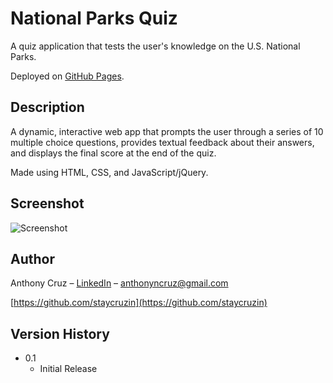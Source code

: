 # National Parks Quiz

A quiz application that tests the user's knowledge on the U.S. National Parks.

Deployed on [GitHub Pages](https://staycruzin.github.io/national-parks-quiz/).

## Description

A dynamic, interactive web app that prompts the user through a series of 10 multiple choice questions, provides textual feedback about their answers, and displays the final score at the end of the quiz. 

Made using HTML, CSS, and JavaScript/jQuery.

## Screenshot

![Screenshot](https://i.imgur.com/tn8MFJl.png)

## Author

Anthony Cruz – [LinkedIn](https://www.linkedin.com/in/anthony-cruz-679b08112/) – anthonyncruz@gmail.com

[https://github.com/staycruzin](https://github.com/staycruzin)

## Version History

* 0.1
    * Initial Release